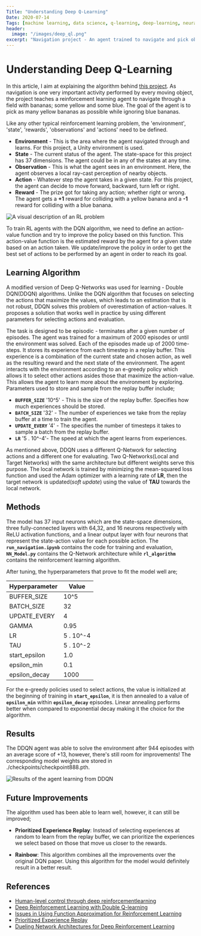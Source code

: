 ```yaml
---
Title: "Understanding Deep Q-Learning"
Date: 2020-07-14
Tags: [machine learning, data science, q-learning, deep-learning, neural-networks, reinforcement-learning, RL, deep-reinforcement-learning]
header:
  image: "/images/deep_ql.png"
excerpt: "Navigation project - An agent trained to navigate and pick objects within a Unity environment"
---
```


# Understanding Deep Q-Learning

In this article, I aim at explaining the algorithm behind [this project](https://github.com/Khaulat/Deep_Reinforcement_Learning/tree/master/Navigation_project). As navigation is one very important activity performed by every moving object, the project teaches a reinforcement learning agent to navigate through a field with bananas; some yellow and some blue. The goal of the agent is to pick as many yellow bananas as possible while ignoring blue bananas.

Like any other typical reinforcement learning problem, the 'environment', 'state', 'rewards', 'observations' and 'actions' need to be defined.

- **Environment** - This is the area where the agent navigated through and learns. For this project, a Unity environment is used.
- **State** - The current status of the agent. The state-space for this project has 37 dimensions. The agent could be in any of the states at any time.
- **Observation** - This is what the agent sees in an environment. Here, the agent observes a local ray-cast perception of nearby objects.
- **Action** - Whatever step the agent takes in a given state. For this project, the agent can decide to move forward, backward, turn left or right.
- **Reward** - The prize got for taking any action; whether right or wrong. The agent gets a **+1** reward for colliding with a yellow banana and a **-1** reward for colliding with a blue banana.


<img src="{{ site.url }}{{ site.baseurl }}/images/rl.jpg" alt="A visual description of an RL problem">


To train RL agents with the DQN algorithm, we need to define an action-value function and try to improve the policy based on this function. This action-value function is the estimated reward by the agent for a given state based on an action taken. We update/improve the policy in order to get the best set of actions to be performed by an agent in order to reach its goal.

## Learning Algorithm

A modified version of Deep Q-Networks was used for learning - Double DQN(DDQN) algorithms. Unlike the DQN algorithm that focuses on selecting the actions that maximize the values, which leads to an estimation that is not robust, DDQN solves this problem of overestimation of action-values.
It proposes a solution that works well in practice by using different parameters for selecting actions and evaluation.

The task is designed to be episodic - terminates after a given number of episodes. The agent was trained for a maximum of 2000 episodes or until the environment was solved. Each of the episodes made up of 2000 time-steps. It stores its experience from each timestep in a replay buffer. This experience is a combination of the current state and chosen action, as well as the resulting reward and the next state of the environment. The agent interacts with the environment according to an e-greedy policy which allows it to select other actions asides those that maximize the action-value. This allows the agent to learn more about the environment by exploring. Parameters used to store and sample from the replay buffer include;

- **`BUFFER_SIZE`** '10^5' - This is the size of the replay buffer. Specifies how much experiences should be stored.
- **`BATCH_SIZE`** '32' - The number of experiences we take from the replay buffer at a time to train the agent.
- **`UPDATE_EVERY`** '4' - The specifies the number of timesteps it takes to sample a batch from the replay buffer.
- **`LR`** '5 . 10^-4'- The speed at which the agent learns from experiences.

As mentioned above, DDQN uses a different Q-Network for selecting actions and a different one for evaluating. Two Q-Networks(Local and Target Networks) with the same architecture but different weights serve this purpose.
The local network is trained by minimizing the mean-squared loss function and used the Adam optimizer with a learning rate of **LR**, then the target network is updated(*soft update*) using the value of **TAU** towards the local network.


## Methods

The model has 37 input neurons which are the state-space dimensions, three fully-connected layers with 64,32, and 16 neurons respectively with ReLU activation functions, and a linear output layer with four neurons that represent the state-action value for each possible action.
The **`run_navigation.ipynb`** contains the code for training and evaluation, **`NN_Model.py`** contains the Q-Network architecture while **`rl_algorithm`** contains the reinforcement learning algorithm.

After tuning, the hyperparameters that prove to fit the model well are;

| Hyperparameter | Value |
| ----------- | ----------- |
| BUFFER_SIZE | 10^5 |
| BATCH_SIZE  | 32 |
| UPDATE_EVERY | 4 |
| GAMMA | 0.95 |
| LR | 5 . 10^-4 |
| TAU | 5 . 10^-2|
| start_epsilon | 1.0 |
| epsilon_min | 0.1 |
| epsilon_decay | 1000 |


For the e-greedy policies used to select actions, the value is initialized at the beginning of training in **`start_epsilon`**, it is then annealed to a value of **`epsilon_min`** within **`epsilon_decay`** episodes. Linear annealing performs better when compared to exponential decay making it the choice for the algorithm.

## Results

The DDQN agent was able to solve the environment after 944 episodes with an average score of +13, however, there's still room for improvements! The corresponding model weights are stored in ./checkpoints/checkpoint888.pth.  

<img src="{{ site.url }}{{ site.baseurl }}/images/scores.png" alt="Results of the agent learning from DDQN">


## Future Improvements

The algorithm used has been able to learn well, however, it can still be improved;

- **Prioritized Experience Replay**: Instead of selecting experiences at random to learn from the replay buffer, we can prioritize the experiences we select based on those that move us closer to the rewards.

- **Rainbow**: This algorithm combines all the improvements over the original DQN paper. Using this algorithm for the model would definitely result in a better result.


## References

- [Human-level control through deep reinforcementlearning](https://storage.googleapis.com/deepmind-media/dqn/DQNNaturePaper.pdf)
- [Deep Reinforcement Learning with Double Q-learning](https://arxiv.org/abs/1509.06461)
- [Issues in Using Function Approximation for Reinforcement Learning](https://www.ri.cmu.edu/pub_files/pub1/thrun_sebastian_1993_1/thrun_sebastian_1993_1.pdf)
- [Prioritized Experience Replay](https://arxiv.org/abs/1511.05952)
- [Dueling Network Architectures for Deep Reinforcement Learning](https://arxiv.org/abs/1511.06581)
